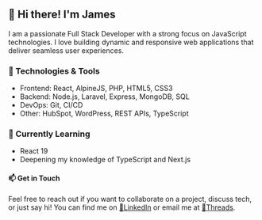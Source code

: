 ## 👋 Hi there! I'm James  
I am a passionate Full Stack Developer with a strong focus on JavaScript technologies. I love building dynamic and responsive web applications that deliver seamless user experiences.  
### 🔧 Technologies & Tools  
- Frontend: React, AlpineJS, PHP, HTML5, CSS3
- Backend: Node.js, Laravel, Express, MongoDB, SQL
- DevOps: Git, CI/CD
- Other: HubSpot, WordPress, REST APIs, TypeScript
### 🌱 Currently Learning
-	React 19
-	Deepening my knowledge of TypeScript and Next.js
#### 📫 Get in Touch
Feel free to reach out if you want to collaborate on a project, discuss tech, or just say hi! You can find me on [🔗LinkedIn](https://www.linkedin.com/in/james-hannan-811771144/) or email me at [🧵Threads](https://www.threads.net/@calvin9112).

